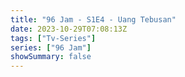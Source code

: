 ```yaml
---
title: "96 Jam - S1E4 - Uang Tebusan"
date: 2023-10-29T07:08:13Z
tags: ["Tv-Series"]
series: ["96 Jam"]
showSummary: false
---
```


  <mux-player stream-type="on-demand"
  src="https://kp3d-my.sharepoint.com/personal/ryoo_kp3d_onmicrosoft_com/_layouts/15/download.aspx?share=EZqrDFKSaq9AnO1RFkOfgXsBeryvA1vZa5CVfD33ndRRsQ" prefer-playback="mse" controls>
  </mux-player>
  
  
  <script src="https://cdn.jsdelivr.net/npm/@mux/mux-player"></script>
  
 <script type="application/ld+json">
 {
  "@context": "https://schema.org/",
  "@type": "VideoObject",
  "name": "96 Jam - S1E4 - Uang Tebusan",
  "contentUrl": "https://stream.mux.com/L01BlQQxaZbuk8tw9mmwMMYTyIlkKl00Q71NNRBtGVL00g.m3u8",
  "thumbnailUrl": "https://www.themoviedb.org/t/p/original/k2UdsO3WdcMshpPm7uZimLgOErS.jpg?width=314&fit_mode=preserve&time=25",
  "uploadDate": "2023-10-29T07:08:13Z",
}

</script>
